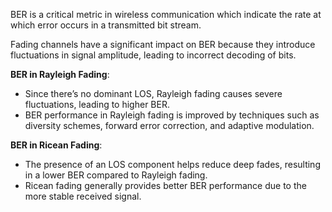 
BER is a critical metric in wireless communication which indicate the rate at which error occurs in a transmitted bit stream.

Fading channels have a significant impact on BER because they introduce fluctuations in signal amplitude, leading to incorrect decoding of bits.

**BER in Rayleigh Fading**:

- Since there’s no dominant LOS, Rayleigh fading causes severe fluctuations, leading to higher BER.
- BER performance in Rayleigh fading is improved by techniques such as diversity schemes, forward error correction, and adaptive modulation.

**BER in Ricean Fading**:

- The presence of an LOS component helps reduce deep fades, resulting in a lower BER compared to Rayleigh fading.
- Ricean fading generally provides better BER performance due to the more stable received signal.
